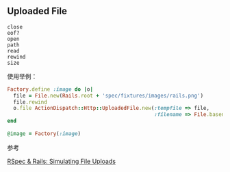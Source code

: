 ## Uploaded File

```
close
eof?
open
path
read
rewind
size
```

使用举例：

```ruby
Factory.define :image do |o|  
  file = File.new(Rails.root + 'spec/fixtures/images/rails.png')  
  file.rewind  
  o.file ActionDispatch::Http::UploadedFile.new(:tempfile => file,
                                                :filename => File.basename(file))  
end  
  
@image = Factory(:image)  
```

参考

[RSpec & Rails: Simulating File Uploads](http://blog.hulihanapplications.com/browse/view/64-rspec-rails-simulating-file-uploads)
